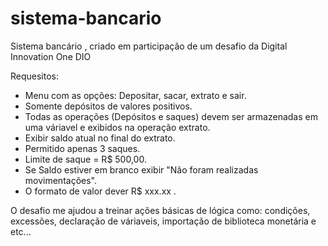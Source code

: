 # sistema-bancario
Sistema bancário , criado em participação de um desafio da Digital Innovation One DIO

Requesitos:
- Menu com as opções: Depositar, sacar, extrato e sair.
- Somente depósitos de valores positivos.
- Todas as operações (Depósitos e saques) devem ser armazenadas em uma váriavel e exibidos na operação extrato.
- Exibir saldo atual no final do extrato.
- Permitido apenas 3 saques.
- Limite de saque = R$ 500,00.
- Se Saldo estiver em branco exibir "Não foram realizadas movimentações".
- O formato de valor dever R$ xxx.xx .

O desafio me ajudou a treinar ações básicas de lógica como: condições, excessões, declaração de váriaveis, importação de biblioteca monetária e etc...

